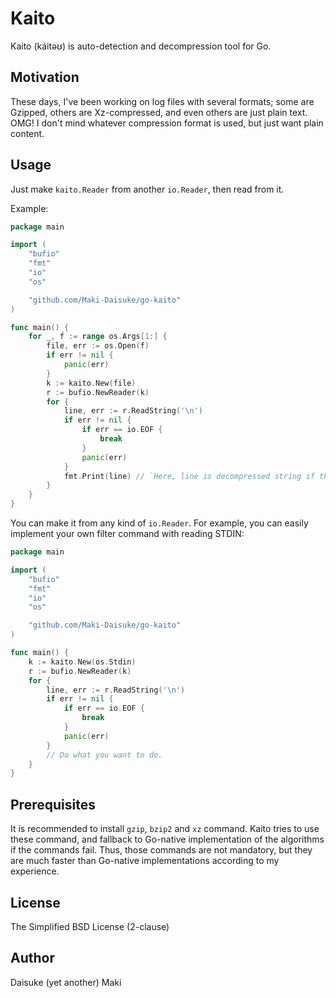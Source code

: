 Kaito
=====

Kaito (káitəʊ) is auto-detection and decompression tool for Go.


Motivation
----------

These days, I've been working on log files with several formats; some are Gzipped,
others are Xz-compressed, and even others are just plain text. OMG! I don't mind
whatever compression format is used, but just want plain content.


Usage
-----

Just make `kaito.Reader` from another `io.Reader`, then read from it.

Example:

```go
package main

import (
	"bufio"
	"fmt"
	"io"
	"os"

	"github.com/Maki-Daisuke/go-kaito"
)

func main() {
	for _, f := range os.Args[1:] {
		file, err := os.Open(f)
		if err != nil {
			panic(err)
		}
		k := kaito.New(file)
		r := bufio.NewReader(k)
		for {
			line, err := r.ReadString('\n')
			if err != nil {
				if err == io.EOF {
					break
				}
				panic(err)
			}
			fmt.Print(line) // `Here, line is decompressed string if the file is compressed, as-is otherwise.
		}
	}
}
```

You can make it from any kind of `io.Reader`. For example, you can easily
implement your own filter command with reading STDIN:

```go
package main

import (
	"bufio"
	"fmt"
	"io"
	"os"

	"github.com/Maki-Daisuke/go-kaito"
)

func main() {
	k := kaito.New(os.Stdin)
	r := bufio.NewReader(k)
	for {
		line, err := r.ReadString('\n')
		if err != nil {
			if err == io.EOF {
				break
			}
			panic(err)
		}
		// Do what you want to do.
	}
}
```


Prerequisites
---------------

It is recommended to install `gzip`, `bzip2` and `xz` command. 
Kaito tries to use these command, and fallback to Go-native implementation of 
the algorithms if the commands fail. 
Thus, those commands are not mandatory, but they are much faster than Go-native 
implementations according to my experience.


License
-------

The Simplified BSD License (2-clause)


Author
---------

Daisuke (yet another) Maki
